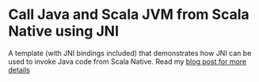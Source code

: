 # Call Java and Scala JVM from Scala Native using JNI

A template (with JNI bindings included) that demonstrates how JNI can be used to invoke Java code from Scala Native.
Read my [blog post for more details](https://blog.indoorvivants.com/2025-02-08-java-from-scala-native-via-jni)
